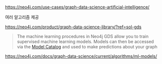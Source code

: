 https://neo4j.com/use-cases/graph-data-science-artificial-intelligence/



여러 알고리즘 제공

https://neo4j.com/product/graph-data-science-library/?ref=sol-gds



> The machine learning procedures in Neo4j GDS allow you to train supervised machine learning models. Models can then be accessed via the [Model Catalog](https://neo4j.com/docs/graph-data-science/current/model-catalog/model-catalog/) and used to make predictions about your graph

https://neo4j.com/docs/graph-data-science/current/algorithms/ml-models/

